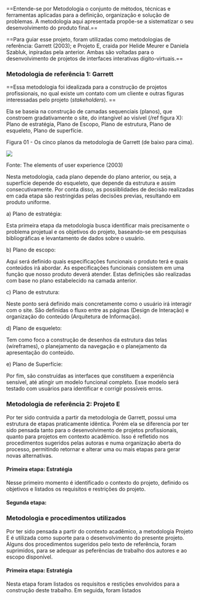 ==Entende-se por Metodologia o conjunto de métodos, técnicas e ferramentas aplicadas para a definição, organização e solução de problemas. A metodologia aqui apresentada propõe-se a sistematizar o seu desenvolvimento do produto final.==

==Para guiar esse projeto, foram utilizadas como metodologias de referência: Garrett (2003); e Projeto E, craida por Helide Meurer e Daniela Szabluk, inpiradas pela anterior. Ambas são voltadas para o desenvolvimento de projetos de interfaces interativas dígito-virtuais.==

### Metodologia de referência 1: Garrett
==Essa metodologia foi idealizada para a construção de projetos profissionais, no qual existe um contato com um cliente e outras figuras interessadas pelo projeto (*stakeholders*). ==

Ela se baseia na construção de camadas sequenciais (planos), que constroem gradativamente o site, do intangível ao visível (/ref figura X): Plano de estratégia, Plano de Escopo, Plano de estrutura, Plano de esqueleto, Plano de superfície.

Figura 01 - Os cinco planos da metodologia de Garrett (de baixo para cima).

![](https://lh6.googleusercontent.com/1EIGaJsb-bEv41OPiUa6j-U8o-GXcrJzstoOS2sfRoTV0fn_2VQUfrvQje4QwX98T94bxWvm0YDcf4BiHIoKdoBq0cK8XCiHKsGr2qiR2ZkaGs2PSKfM-YVT5hg6jznYGbQmVAZd)

Fonte: The elements of user experience (2003)

Nesta metodologia, cada plano depende do plano anterior, ou seja, a superfície depende do esqueleto, que depende da estrutura e assim consecutivamente. Por conta disso, as possiiblidades de decisão realizadas em cada etapa são restringidas pelas decisões previas, resultando em produto uniforme.

a) Plano de estratégia:

Esta primeira etapa da metodologia busca identificar mais precisamente o problema projetual e os objetivos do projeto, baseando-se em pesquisas bibliográficas e levantamento de dados sobre o usuário.

b) Plano de escopo:

Aqui será definido quais especificações funcionais o produto terá e quais conteúdos irá abordar. As especificações funcionais consistem em uma função que nosso produto deverá atender. Estas definições são realizadas com base no plano estabelecido na camada anterior.

c) Plano de estrutura:

Neste ponto será definido mais concretamente como o usuário irá interagir com o site. São definidas o fluxo entre as páginas (Design de Interação) e organização do conteúdo (Arquitetura de Informação).

d) Plano de esqueleto:

Tem como foco a construção de desenhos da estrutura das telas (wireframes), o planejamento da navegação e o planejamento da apresentação do conteúdo.

e) Plano de Superfície:

Por fim, são construídas as interfaces que constituem a experiência sensível, até atingir um modelo funcional completo. Esse modelo será testado com usuários para identificar e corrigir possíveis erros.

### Metodologia de referência 2: Projeto E

Por ter sido contruida a partir da metodologia de Garrett, possui uma  estrutura de etapas praticamente idêntica. Porém ela se diferencia por ter sido pensada tanto para o desenvolvimento de projetos profissionais, quanto para projetos em contexto acadêmico. Isso é refletido nos procedimentos sugeridos pelas autoras e numa organização aberta do processo, permitindo retornar e alterar uma ou mais etapas para gerar novas alternativas.

#### Primeira etapa: Estratégia
Nesse primeiro momento é identificado o contexto do projeto, definido os objetivos e listados os requisitos e restrições do projeto.

#### Segunda etapa: 

### Metodologia e procedimentos utilizados
Por ter sido pensada a partir do contexto acadêmico, a metodologia Projeto E é utilizada como suporte para o desenvolvimento do presente projeto. Alguns dos procedimentos sugeridos pelo texto de referência, foram suprimidos, para se adequar as peferências de trabalho dos autores e ao escopo disponível. 

#### Primeira etapa: Estratégia
Nesta etapa foram listados os requisitos e restições envolvidos para a construção deste trabalho. Em seguida, foram listados 